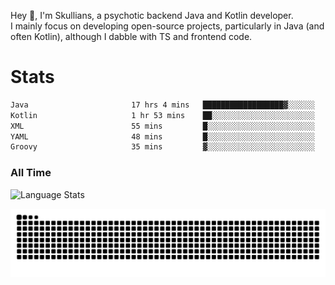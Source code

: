 Hey 👋, I'm Skullians, a psychotic backend Java and Kotlin developer.\
I mainly focus on developing open-source projects, particularly in Java (and often Kotlin), although I dabble with TS and frontend code.

# Stats
<!--START_SECTION:waka-->

```txt
Java                       17 hrs 4 mins   ██████████████████▓░░░░░░   74.25 %
Kotlin                     1 hr 53 mins    ██░░░░░░░░░░░░░░░░░░░░░░░   08.25 %
XML                        55 mins         █░░░░░░░░░░░░░░░░░░░░░░░░   04.01 %
YAML                       48 mins         █░░░░░░░░░░░░░░░░░░░░░░░░   03.49 %
Groovy                     35 mins         ▓░░░░░░░░░░░░░░░░░░░░░░░░   02.57 %
```

<!--END_SECTION:waka-->

### All Time
![Language Stats](https://github-readme-stats.vercel.app/api/wakatime?username=Skullians&layout=compact)

<div align="center">
  <img src="https://raw.githubusercontent.com/Skullians/Skullians/output/github-contribution-grid-snake-dark.svg" alt="Snake animation" />
</div>
